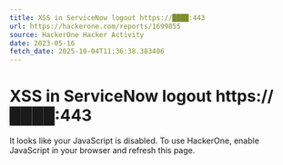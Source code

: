 ```yaml
---
title: XSS in ServiceNow logout https://████:443
url: https://hackerone.com/reports/1699855
source: HackerOne Hacker Activity
date: 2023-05-16
fetch_date: 2025-10-04T11:36:38.383406
---
```


# XSS in ServiceNow logout https://████:443

It looks like your JavaScript is disabled. To use HackerOne, enable JavaScript in your browser and refresh this page.